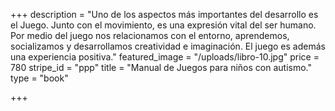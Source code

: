 +++
description = "Uno de los aspectos más importantes del desarrollo es el Juego. Junto con el movimiento, es una expresión vital del ser humano. Por medio del juego nos relacionamos con el entorno, aprendemos, socializamos y desarrollamos creatividad e imaginación. El juego es además una experiencia positiva."
featured_image = "/uploads/libro-10.jpg"
price = 780
stripe_id = "ppp"
title = "Manual de Juegos para niños con autismo."
type = "book"

+++
